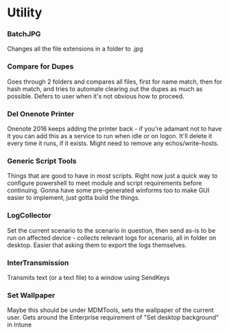 # Utility #

### BatchJPG ##
Changes all the file extensions in a folder to .jpg

### Compare for Dupes ##
Goes through 2 folders and compares all files, first for name match, then for hash match, and tries to automate clearing out the dupes as much as possible. Defers to user when it's not obvious how to proceed.

### Del Onenote Printer ##
Onenote 2016 keeps adding the printer back - if you're adamant not to have it you can add this as a service to run when idle or on logon. It'll delete it every time it runs, if it exists. Might need to remove any echos/write-hosts.

### Generic Script Tools ##
Things that are good to have in most scripts. Right now just a quick way to configure powershell to meet module and script requirements before continuing. Gonna have some pre-generated winforms too to make GUI easier to implement, just gotta build the things.

### LogCollector ##
Set the current scenario to the scenario in question, then send as-is to be run on affected device - collects relevant logs for scenario, all in folder on desktop. Easier that asking them to export the logs themselves.

### InterTransmission ##
Transmits text (or a text file) to a window using SendKeys

### Set Wallpaper ##
Maybe this should be under MDMTools, sets the wallpaper of the current user. Gets around the Enterprise requirement of "Set desktop background" in Intune
